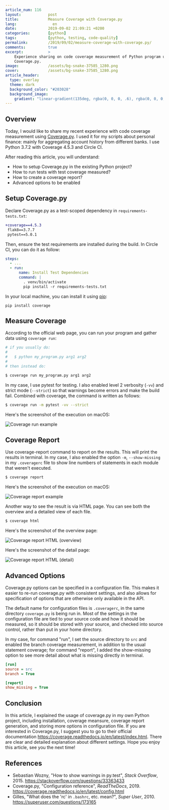 ```yaml
---
article_num: 116
layout:            post
title:             Measure Coverage with Coverage.py
lang:                en
date:              2019-09-02 21:09:21 +0200
categories:        [python]
tags:              [python, testing, code-quality]
permalink:         /2019/09/02/measure-coverage-with-coverage.py/
comments:          true
excerpt:           >
    Experience sharing on code coverage measurement of Python program using
    Coverage.py.
image:             /assets/bg-snake-37585_1280.png
cover:             /assets/bg-snake-37585_1280.png
article_header:
  type: overlay
  theme: dark
  background_color: "#203028"
  background_image:
    gradient: "linear-gradient(135deg, rgba(0, 0, 0, .6), rgba(0, 0, 0, .4))"
---
```


## Overview

Today, I would like to share my recent experience with code coverage measurement
using [Coverage.py](https://coverage.readthedocs.io/en/latest/). I used it for
my scripts about personal finance: mainly for aggregating account history from
different banks. I use Python 3.7.2 with Coverage 4.5.3 and Circle CI.

After reading this article, you will understand:
- How to setup Coverage.py in the existing Python project?
- How to run tests with test coverage measured?
- How to create a coverage report?
- Advanced options to be enabled

## Setup Coverage.py

Declare Coverage.py as a test-scoped dependency in `requirements-tests.txt`:

```diff
+coverage==4.5.3
 flak8==3.7.7
 pytest==5.0.1
```

Then, ensure the test requirements are installed during the build. In Circle CI,
you can do it as follow:

```yml
steps:
  - ...
  - run:
      name: Install Test Dependencies
      command: |
        . venv/bin/activate
        pip install -r requirements-tests.txt
```

In your local machine, you can install it using [pip](https://pypi.org/project/coverage/):

```
pip install coverage
```

## Measure Coverage

According to the official web page, you can run your program and gather data using
`coverage run`:

```bash
# if you usually do:
#
#   $ python my_program.py arg1 arg2
#
# then instead do:

$ coverage run my_program.py arg1 arg2
```

In my case, I use pytest for testing. I also enabled level 2 verbosity (`-vv`)
and strict mode (`--strict`) so that warnings become errors and make the build
fail. Combined with coverage, the command is written as follows:

```bash
$ coverage run -m pytest -vv --strict
```

Here's the screenshot of the execution on macOS:

![Coverage run example](/assets/20190902-coverage-run.png)

## Coverage Report

Use coverage-report command to report on the results. This will print the
results in terminal. In my case, I also enabled the option `-m`, `--show-missing` in my
`.coveragerc` file to show line numbers of statements in each module that
weren't executed.

```bash
$ coverage report
```

Here's the screenshot of the execution on macOS:

![Coverage report example](/assets/20190902-coverage-report-console.png)

Another way to see the result is via HTML page. You can see both the overview
and a detailed view of each file.

```bash
$ coverage html
```

Here's the screenshot of the overview page:

![Coverage report HTML (overview)](/assets/20190902-coverage-html-overview.png)

Here's the screenshot of the detail page:

![Coverage report HTML (detail)](/assets/20190902-coverage-html-detail.png)

## Advanced Options

Coverage.py options can be specified in a configuration file. This makes it
easier to re-run coverage.py with consistent settings, and also allows for
specification of options that are otherwise only available in the API.

The default name for configuration files is `.coveragerc`, in the same
directory `coverage.py` is being run in. Most of the settings in the
configuration file are tied to your source code and how it should be measured,
so it should be stored with your source, and checked into source control,
rather than put in your home directory.

In my case, for command "run", I set the source directory to `src` and enabled
the branch coverage measurement, in addition to the usual statement coverage;
for command "report", I added the show-missing option to see more detail about
what is missing directly in terminal.

```ini
[run]
source = src
branch = True

[report]
show_missing = True
```

## Conclusion

In this article, I explained the usage of coverage.py in my own Python project,
including installation, coverage meansure, coverage report generation, and
storing more options in configuration file. If you are interested in
Coverage.py, I suggest you to go to their official documentation
<https://coverage.readthedocs.io/en/latest/index.html>. There are clear and
detailed explanation about different settings. Hope you enjoy this article, see
you the next time!

## References

- Sebastian Wozny, "How to show warnings in py.test", _Stack Overflow_, 2015.
  <https://stackoverflow.com/questions/33363433>
- Coverage.py, "Configuration reference", _ReadTheDocs_, 2019.
  <https://coverage.readthedocs.io/en/latest/config.html>
- Gilles, "What does the 'rc' in `.bashrc`, etc. mean?", _Super User_, 2010.
  <https://superuser.com/questions/173165>
